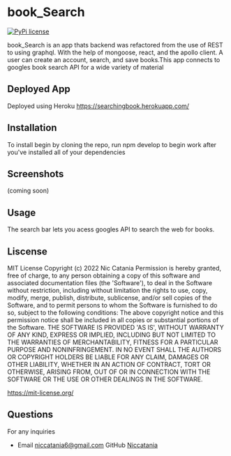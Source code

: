 # book_Search
[![PyPi license](https://badgen.net/pypi/license/pip/)](https://pypi.com/project/pip/)

book_Search is an app thats backend was refactored from the use of REST to using graphql. With the help of mongoose, react, and the apollo client. A user can create an account, search, and save books.This app connects to googles book search API for a wide variety of material

## Deployed App
Deployed using Heroku
https://searchingbook.herokuapp.com/


## Installation
To install begin by cloning the repo,
run npm develop to begin work after you've installed all of your dependencies

## Screenshots
(coming soon)

## Usage
The search bar lets you acess googles API to search the web for books.

## Liscense
MIT License Copyright (c) 2022 Nic Catania 
Permission is hereby granted, free of charge, to any person obtaining a copy of this software and associated documentation files (the 'Software'), to deal in the Software without restriction, including without limitation the rights to use, copy, modify, merge, publish, distribute, sublicense, and/or sell copies of the Software, and to permit persons to whom the Software is furnished to do so, subject to the following conditions: The above copyright notice and this permission notice shall be included in all copies or substantial portions of the Software. THE SOFTWARE IS PROVIDED 'AS IS', WITHOUT WARRANTY OF ANY KIND, EXPRESS OR IMPLIED, INCLUDING BUT NOT LIMITED TO THE WARRANTIES OF MERCHANTABILITY, FITNESS FOR A PARTICULAR PURPOSE AND NONINFRINGEMENT. IN NO EVENT SHALL THE AUTHORS OR COPYRIGHT HOLDERS BE LIABLE FOR ANY CLAIM, DAMAGES OR OTHER LIABILITY, WHETHER IN AN ACTION OF CONTRACT, TORT OR OTHERWISE, ARISING FROM, OUT OF OR IN CONNECTION WITH THE SOFTWARE OR THE USE OR OTHER DEALINGS IN THE SOFTWARE.

https://mit-license.org/

## Questions 
For any inquiries 
- Email niccatania6@gmail.com   GitHub [Niccatania](https://github.com/Niccatania)

